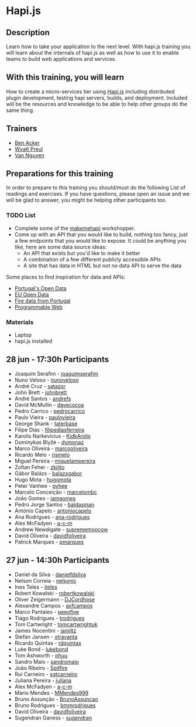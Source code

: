 Hapi.js
=====================


## Description

Learn how to take your application to the next level.  With hapi.js training you will learn about the internals of hapi.js as well as how to use it to enable teams to build web applications and services.

## With this training, you will learn

How to create a micro-services tier using [Hapi.js](http://hapijs.com/) including distributed plugin development, testing hapi servers, builds, and deployment. Included will be the resources and knowledge to be able to help other groups do the same thing.

## Trainers

* [Ben Acker]()
* [Wyatt Preul](http://jsgeek.com)
* [Van Nguyen]()

## Preparations for this training

In order to prepare to this training you should/must do the following List of readings and exercises. If you have questions, please open an issue and we will be glad to answer, you might be helping other participants too.

### TODO List

* Complete some of the [makemehapi](https://github.com/spumko/makemehapi) workshopper.
* Come up with an API that you would like to build, nothing too fancy, just a few endpoints that you would like to expose. It could be anything you like, here are some data source ideas:
    * An API that exists but you'd like to make it better
    * A combination of a few different publicly accessible APIs
    * A site that has data in HTML but not no data API to serve the data

Some places to find inspiration for data and APIs:
* [Portugal's Open Data](http://www.dados.gov.pt/pt/inicio/inicio.aspx)
* [EU Open Data](https://open-data.europa.eu/en/data/)
* [Fire data from Portugal](http://www.incendios.pt/pt)
* [Programmable Web](http://www.programmableweb.com/)

### Materials

* Laptop
* hapi.js installed

## 28 jun - 17:30h Participants

- Joaquim Serafim - [joaquimserafim](https://github.com/joaquimserafim)
- Nuno Veloso - [nunoveloso](https://github.com/nunoveloso)
- André Cruz - [satazor](https://github.com/satazor)
- John Brett - [johnbrett](https://github.com/johnbrett)
- André Santos - [andrefs](https://github.com/andrefs)
- David McMullin - [davecocoa](https://github.com/davecocoa)
- Pedro Carrico - [pedrocarrico](https://github.com/pedrocarrico)
- Paulo Vieira - [paulovieira](https://github.com/paulovieira)
- George Shank - [taterbase](https://github.com/taterbase)
- Filipe Dias - [filipediasferreira](https://github.com/filipediasferreira)
- Karolis Narkevicius - [KidkArolis](https://github.com/KidkArolis)
- Dominykas Blyžė - [dymonaz](https://github.com/dymonaz)
- Marco Oliveira - [marcooliveira](https://github.com/marcooliveira)
- Ricardo Melo - [rjsmelo](https://github.com/rjsmelo)
- Miguel Pereira - [miguelampereira](https://github.com/miguelampereira)
- Zoltan Feher - [zkiiito](https://github.com/zkiiito)
- Gábor Balázs - [balazsgabor](https://github.com/balazsgabor)
- Hugo Mota - [hugomota](https://github.com/hugomota)
- Peter Vanhee - [pvhee](https://github.com/pvhee)
- Marcelo Conceição - [marcelombc](https://github.com/marcelombc)
- João Gomes - [jamgomes](https://github.com/jamgomes)
- Pedro Jorge Santos - [baldasman](https://github.com/baldasman)
- António Capelo - [antoniocapelo](https://github.com/antoniocapelo)
- Ana Rodrigues - [ana-rodrigues](https://github.com/ana-rodrigues)
- Alex McFadyen - [a-c-m](https://github.com/a-c-m)
- Andrew Newdigate - [suprememoocow](https://github.com/suprememoocow)
- David Oliveira - [davidfoliveira](https://github.com/davidfoliveira)
- Patrick Marques - [pmarques](https://github.com/pmarques)

## 27 jun - 14:30h Participants

- Daniel da Silva - [danielfdsilva](https://github.com/danielfdsilva)
- Nelson Correia - [nelsonic](https://github.com/nelsonic)
- Ines Teles - [iteles](https://github.com/iteles)
- Robert Kowalski - [robertkowalski](https://github.com/robertkowalski)
- Oliver Zeigermann - [DJCordhose](https://github.com/DJCordhose)
- Alexandre Campos - [axfcampos](https://github.com/axfcampos)
- Marco Pantaleo - [peeofive](https://github.com/peeofive)
- Tiago Rodrigues - [trodrigues](https://github.com/trodrigues)
- Tom Cartwright - [tomcartwrightuk](https://github.com/tomcartwrightuk)
- James Nocentini - [jamiltz](https://github.com/jamiltz)
- Stefan Jansen - [xtravanta](https://github.com/xtravanta)
- Ricardo Quintas - [rdquintas](https://github.com/rdquintas)
- Luke Bond - [lukebond](https://github.com/lukebond)
- Tom Ashworth - [phuu](https://github.com/phuu)
- Sandro Maio - [sandromaio](https://github.com/sandromaio)
- João Ribeiro - [Spitfire](https://github.com/Spitfire)
- Rui Carneiro - [sgtcarneiro](https://github.com/sgtcarneiro)
- Juliana Pereira - [juliana](https://github.com/juliana)
- Alex McFadyen - [a-c-m](https://github.com/a-c-m)
- Mario Mendes - [MMendes999](https://github.com/MMendes999)
- Bruno Assunção - [BrunoAssuncao](https://github.com/BrunoAssuncao)
- Bruno Rodrigues - [bmmrodrigues](https://github.com/bmmrodrigues)
- David Oliveira - [davidfoliveira](https://github.com/davidfoliveira)
- Sugendran Ganess - [sugendran](https://github.com/sugendran)
